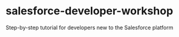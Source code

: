 salesforce-developer-workshop
=============================

Step-by-step tutorial for developers new to the Salesforce platform
